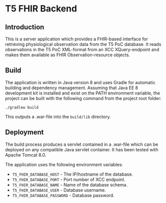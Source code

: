 # T5 FHIR Backend

## Introduction

This is a server application which provides a FHIR-based interface for retrieving physiological observation data from the T5 PoC database. It reads observations in the T5 PoC XML-format from an XCC XQuery-endpoint and makes them available as FHIR Observation-resource objects.

## Build

The application is written in Java version 8 and uses Gradle for automatic building and dependency management.
Assuming that Java EE 8 development kit is installed and exist on the PATH environment variable, the project can be built with the following command from the project root folder:

    ./gradlew build

This outputs a .war-file into the `build/lib` directory.

## Deployment

The build process produces a servlet contained in a .war-file which can be deployed on any compatible Java servlet container. It has been tested with Apache Tomcat 8.0.

The application uses the following environment variables:

* `T5_FHIR_DATABASE_HOST` - The IP/hostname of the database.
* `T5_FHIR_DATABASE_PORT` - Port number of XCC endpoint.
* `T5_FHIR_DATABASE_NAME` - Name of the database schema.
* `T5_FHIR_DATABASE_USER` - Database username.
* `T5_FHIR_DATABASE_PASSWORD` - Database password.
